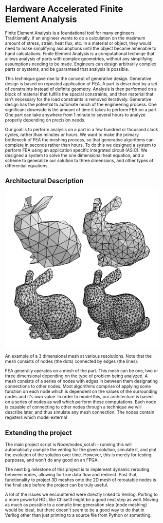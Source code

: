 
# Hardware Accelerated Finite Element Analysis

Finite Element Analysis is a foundational tool for many engineers. Traditionally, if an engineer wants to do a calculation on the maximum amount of stress, strain, heat flux, etc. in a material or object, they would need to make simplifying assumptions until the object became amenable to hand calculations. Finite Element Analysis is a computational techniqe that allows analysis of parts with complex geometries, without any simplifying assumptions needing to be made. Engineers can design arbitrarily complex parts or systems, and be guaranteed that analysis is possible. 

This technique gave rise to the concept of generative design. Generative design is based on repeated application of FEA. A part is described by a set of constraints instead of definite geometry. Analysis is then performed on a block of material that fulfills the spacial constraints, and then material that isn't necessary for the load constraints is removed iteratively. Generative design has the potential to automate much of the engineering process. One significant downside is the amount of time it takes to perform FEA on a part. One part can take anywhere from 1 minute to several hours to analyze properly depending on precision needs.

Our goal is to perform analysis on a part in a few hundred or thousand clock cycles, rather than minutes or hours. We want to make the primary bottleneck of FEA the meshing process, so that generative algorithms can complete in seconds rather than hours. To do this we designed a system to perform FEA using an application specific integrated circuit (ASIC). We designed a system to solve the one dimensional heat equation, and a scheme to generalize our solution to three dimensions, and other types of differential equations. 

## Architectural Description

![Mesh](Media/meshExample.png)

An example of a 3 dimensional mesh at various resolutions. Note that the mesh consists of nodes (the dots) connected by edges (the lines). 

FEA generally operates on a mesh of the part. This mesh can be one, two or three dimensional depending on the type of problem being analyzed. A mesh consists of a series of nodes with edges in between them designating connections to other nodes. Most algorithms comprise of applying some function on each node which is dependent on the values of the surrounding nodes and it's own value. In order to model this, our architecture is based on a series of nodes as well which perform these computations. Each node is capable of connecting to other nodes through a technique we will describe later, and thus simulate any mesh connection. The nodes contain registers which model external 

## Extending the project

The main project script is Node/nodes_sol.sh - running this will automatically compile the verilog for the given solution, simulate it, and plot the evolution of the solution over time. However, this is merely for testing purposes, and won't do any good on an FPGA.

The next big milestone of this project is to implement dynamic rerouting between nodes, allowing for true data flow and redirect. Past that, functionality to project 3D meshes onto the 2D mesh of reroutable nodes is the final step before the project can be truly useful.

A lot of the issues we encountered were directly linked to Verilog. Porting to a more powerful HDL like Chisel3 might be a good next step as well. Moving as much as possible to a compile time generation step (node meshing) would be ideal, but there doesn't seem to be a good way to do that in Verilog other than just printing to a source file from Python or something.
